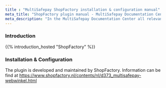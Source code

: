 ```yaml
---
title : "MultiSafepay ShopFactory installation & configuration manual"
meta_title: "ShopFactory plugin manual - MultiSafepay Documentation Center"
meta_description: "In the MultiSafepay Documentation Center all relevant information regarding our Plugins and API. As well as Support pages for Payment Method, Tools and General Questions. You can also find the contact details of our Support Team and Integration Team."
---
```

### Introduction

{{% introduction_hosted "ShopFactory" %}}

### Installation & Configuration

The plugin is developed and maintained by ShopFactory.
Information can be find at https://www.shopfactory.nl/contents/nl/d373_multisafepay-webwinkel.html

